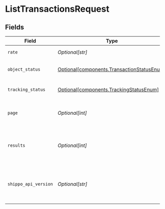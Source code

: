 # ListTransactionsRequest


## Fields

| Field                                                                                          | Type                                                                                           | Required                                                                                       | Description                                                                                    | Example                                                                                        |
| ---------------------------------------------------------------------------------------------- | ---------------------------------------------------------------------------------------------- | ---------------------------------------------------------------------------------------------- | ---------------------------------------------------------------------------------------------- | ---------------------------------------------------------------------------------------------- |
| `rate`                                                                                         | *Optional[str]*                                                                                | :heavy_minus_sign:                                                                             | Filter by rate ID                                                                              |                                                                                                |
| `object_status`                                                                                | [Optional[components.TransactionStatusEnum]](../../models/components/transactionstatusenum.md) | :heavy_minus_sign:                                                                             | Filter by object status                                                                        | SUCCESS                                                                                        |
| `tracking_status`                                                                              | [Optional[components.TrackingStatusEnum]](../../models/components/trackingstatusenum.md)       | :heavy_minus_sign:                                                                             | Filter by tracking status                                                                      | DELIVERED                                                                                      |
| `page`                                                                                         | *Optional[int]*                                                                                | :heavy_minus_sign:                                                                             | The page number you want to select                                                             |                                                                                                |
| `results`                                                                                      | *Optional[int]*                                                                                | :heavy_minus_sign:                                                                             | The number of results to return per page (max 100)                                             |                                                                                                |
| `shippo_api_version`                                                                           | *Optional[str]*                                                                                | :heavy_minus_sign:                                                                             | String used to pick a non-default API version to use                                           |                                                                                                |